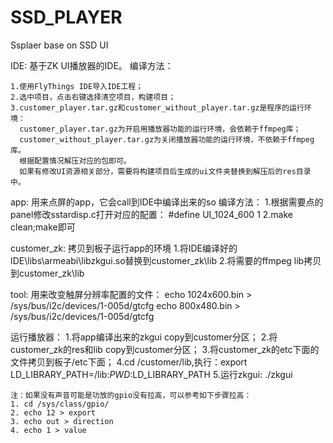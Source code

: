 # SSD_PLAYER
Ssplaer base on SSD UI

IDE:
	基于ZK UI播放器的IDE。
	编译方法：
	
	1.使用FlyThings IDE导入IDE工程；
	2.选中项目，点击右键选择清空项目，构建项目；
	3.customer_player.tar.gz和customer_without_player.tar.gz是程序的运行环境：
	  customer_player.tar.gz为开启用播放器功能的运行环境，会依赖于ffmpeg库；
	  customer_without_player.tar.gz为关闭播放器功能的运行环境，不依赖于ffmpeg库。
	  根据配置情况解压对应的包即可。
	  如果有修改UI资源相关部分，需要将构建项目后生成的ui文件夹替换到解压后的res目录中。
		
app:
	用来点屏的app，它会call到IDE中编译出来的so
	编译方法：
		1.根据需要点的panel修改sstardisp.c打开对应的配置：
			#define UI_1024_600 1
		2.make clean;make即可
		
customer_zk:
	拷贝到板子运行app的环境
	1.将IDE编译好的IDE\libs\armeabi\libzkgui.so替换到customer_zk\lib
	2.将需要的ffmpeg lib拷贝到customer_zk\lib
	
tool:
	用来改变触屏分辨率配置的文件：
	echo 1024x600.bin > /sys/bus/i2c/devices/1-005d/gtcfg
	echo 800x480.bin > /sys/bus/i2c/devices/1-005d/gtcfg

运行播放器：
	1.将app编译出来的zkgui copy到customer分区；
	2.将customer_zk的res和lib copy到customer分区；
	3.将customer_zk的etc下面的文件拷贝到板子/etc下面；
	4.cd /customer/lib,执行：export LD_LIBRARY_PATH=/lib:$PWD:$LD_LIBRARY_PATH
	5.运行zkgui: ./zkgui
	
	注：如果没有声音可能是功放的gpio没有拉高，可以参考如下步骤拉高：
	1. cd /sys/class/gpio/
	2. echo 12 > export
	3. echo out > direction
	4. echo 1 > value


